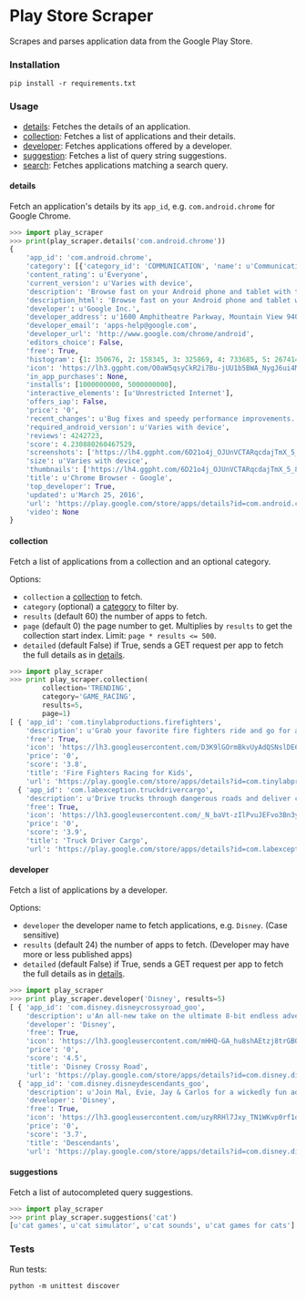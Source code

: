 # Play Store Scraper

Scrapes and parses application data from the Google Play Store.

### Installation

```
pip install -r requirements.txt
```

### Usage

* [details](#details): Fetches the details of an application.
* [collection](#collection): Fetches a list of applications and their details.
* [developer](#developer): Fetches applications offered by a developer.
* [suggestion](#suggestion): Fetches a list of query string suggestions.
* [search](#search): Fetches applications matching a search query.

#### details

Fetch an application's details by its `app_id`, e.g. `com.android.chrome` for Google Chrome.

```python
>>> import play_scraper
>>> print(play_scraper.details('com.android.chrome'))
{   
    'app_id': 'com.android.chrome',
    'category': [{'category_id': 'COMMUNICATION', 'name': u'Communication', 'url': 'https://play.google.com/store/apps/category/COMMUNICATION'}],
    'content_rating': u'Everyone',
    'current_version': u'Varies with device',
    'description': 'Browse fast on your Android phone and tablet with the Google Chrome browser you love on desktop. Pick up where you left ...',
    'description_html': 'Browse fast on your Android phone and tablet with the Google Chrome browser you love on desktop. Pick up where you left off on your other devices with tab sync, search by voice, and save up to 50% of data usage while browsing. <br/> ...',
    'developer': u'Google Inc.',
    'developer_address': u'1600 Amphitheatre Parkway, Mountain View 94043',
    'developer_email': 'apps-help@google.com',
    'developer_url': 'http://www.google.com/chrome/android',
    'editors_choice': False,
    'free': True,
    'histogram': {1: 350676, 2: 158345, 3: 325869, 4: 733685, 5: 2674148},
    'icon': 'https://lh3.ggpht.com/O0aW5qsyCkR2i7Bu-jUU1b5BWA_NygJ6ui4MgaAvL7gfqvVWqkOBscDaq4pn-vkwByUx',
    'in_app_purchases': None,
    'installs': [1000000000, 5000000000],
    'interactive_elements': [u'Unrestricted Internet'],
    'offers_iap': False,
    'price': '0',
    'recent_changes': u'Bug fixes and speedy performance improvements.',
    'required_android_version': u'Varies with device',
    'reviews': 4242723,
    'score': 4.230880260467529,
    'screenshots': ['https://lh4.ggpht.com/6D21o4j_OJUnVCTARqcdajTmX_5_8UJtzVuN91smALZBuMq0p3MIvwZj2qofXeqmFIU=h900-rw', ...],
    'size': u'Varies with device',
    'thumbnails': ['https://lh4.ggpht.com/6D21o4j_OJUnVCTARqcdajTmX_5_8UJtzVuN91smALZBuMq0p3MIvwZj2qofXeqmFIU=h310-rw', ...],
    'title': u'Chrome Browser - Google',
    'top_developer': True,
    'updated': u'March 25, 2016',
    'url': 'https://play.google.com/store/apps/details?id=com.android.chrome',
    'video': None
}
```

#### collection

Fetch a list of applications from a collection and an optional category.

Options:

* `collection` a [collection](https://github.com/danieliu/play-scraper/blob/master/play_scraper/lists.py#L59) to fetch.
* `category` (optional) a [category](https://github.com/danieliu/play-scraper/blob/master/play_scraper/lists.py#L3) to filter by.
* `results` (default 60) the number of apps to fetch.
* `page` (default 0) the page number to get. Multiplies by `results` to get the collection start index. Limit: `page * results <= 500`.
* `detailed` (default False) if True, sends a GET request per app to fetch the full details as in [details](#details).

```python
>>> import play_scraper
>>> print play_scraper.collection(
        collection='TRENDING',
        category='GAME_RACING',
        results=5,
        page=1)
[ { 'app_id': 'com.tinylabproductions.firefighters',
    'description': u'Grab your favorite fire fighters ride and go for a true hero adventure!',
    'free': True,
    'icon': 'https://lh3.googleusercontent.com/D3K9lGOrmBkvUyAdQSNslDE6Y_ma7CQO1YZ57kMJZ-hTIcyS_oTGEZTGOXR7JqqS6W4',
    'price': '0',
    'score': '3.8',
    'title': 'Fire Fighters Racing for Kids',
    'url': 'https://play.google.com/store/apps/details?id=com.tinylabproductions.firefighters'},
  { 'app_id': 'com.labexception.truckdrivercargo',
    'description': u'Drive trucks through dangerous roads and deliver cargo',
    'free': True,
    'icon': 'https://lh3.googleusercontent.com/_N_baVt-zIlPvuJEFvo3Bn3ywhDl_kNzH89VU2tbrHtbyDW2dt-gb5sXugdMML9fKA',
    'price': '0',
    'score': '3.9',
    'title': 'Truck Driver Cargo',
    'url': 'https://play.google.com/store/apps/details?id=com.labexception.truckdrivercargo'}, ...]
```

#### developer

Fetch a list of applications by a developer.

Options:

* `developer` the developer name to fetch applications, e.g. `Disney`. (Case sensitive)
* `results` (default 24) the number of apps to fetch. (Developer may have more or less published apps)
* `detailed` (default False) if True, sends a GET request per app to fetch the full details as in [details](#details).

```python
>>> import play_scraper
>>> print play_scraper.developer('Disney', results=5)
[ { 'app_id': 'com.disney.disneycrossyroad_goo',
    'description': u'An all-new take on the ultimate 8-bit endless adventure to cross the road!',
    'developer': 'Disney',
    'free': True,
    'icon': 'https://lh3.googleusercontent.com/mHHQ-GA_hu8shAEtzj8trGBOJK7dtMrmV4XXvjl49MQbIDHytb8kQenB4IaUB9NvYA',
    'price': '0',
    'score': '4.5',
    'title': 'Disney Crossy Road',
    'url': 'https://play.google.com/store/apps/details?id=com.disney.disneycrossyroad_goo'},
  { 'app_id': 'com.disney.disneydescendants_goo',
    'description': u'Join Mal, Evie, Jay & Carlos for a wickedly fun adventure in Descendants!',
    'developer': 'Disney',
    'free': True,
    'icon': 'https://lh3.googleusercontent.com/uzyRRHl7Jxy_TN1WKvp0rf1q9sS05JcTzmhILZI16Gbu4N7TGP88nHSQTPfBKwor5g',
    'price': '0',
    'score': '3.7',
    'title': 'Descendants',
    'url': 'https://play.google.com/store/apps/details?id=com.disney.disneydescendants_goo'}, ...]
```

#### suggestions

Fetch a list of autocompleted query suggestions.

```python
>>> import play_scraper
>>> print play_scraper.suggestions('cat')
[u'cat games', u'cat simulator', u'cat sounds', u'cat games for cats']
```

### Tests

Run tests:
```
python -m unittest discover
```
